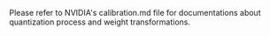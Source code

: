 Please refer to NVIDIA's calibration.md file for documentations about quantization process and weight transformations.

